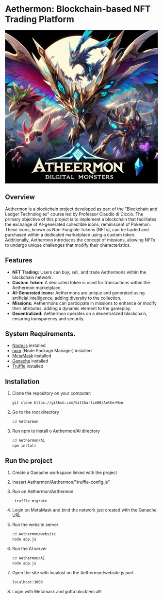 # Aethermon: Blockchain-based NFT Trading Platform

![Aethermon Logo](./logo.jpeg)

## Overview

Aethermon is a blockchain project developed as part of the "Blockchain and Ledger Technologies" course led by Professor Claudio di Ciccio. The primary objective of this project is to implement a blockchain that facilitates the exchange of AI-generated collectible icons, reminiscent of Pokemon. These icons, known as Non-Fungible Tokens (NFTs), can be traded and purchased within a dedicated marketplace using a custom token. Additionally, Aethermon introduces the concept of missions, allowing NFTs to undergo unique challenges that modify their characteristics.

## Features

- **NFT Trading:** Users can buy, sell, and trade Aethermons within the blockchain network.
- **Custom Token:** A dedicated token is used for transactions within the Aethermon marketplace.
- **AI-Generated Icons:** Aethermons are unique and generated using artificial intelligence, adding diversity to the collection.
- **Missions:** Aethermons can participate in missions to enhance or modify their attributes, adding a dynamic element to the gameplay.
- **Decentralized:** Aethermon operates on a decentralized blockchain, ensuring transparency and security.

## System Requirements.
- [Node.js](https://nodejs.org/) installed
- [npm](https://www.npmjs.com/) (Node Package Manager) installed
- [MetaMask](https://metamask.io/) installed
- [Ganache](https://trufflesuite.com/ganache/) installed
- [Truffle](https://trufflesuite.com/) installed

## Installation

1. Clone the repository on your computer:
   ```bash
   git clone https://github.com/GitCharlie00/AetherMon

2. Go to the root directory
    ```bash
    cd Aethermon

3. Run npm to install o Aethermon/AI directory
    ```bash
    cd Aethermon/AI
    npm install

## Run the project

1. Create a Ganache workspace linked with the project

2. Inesert Aethermon/Aethermon/"truffle-config.js"

3. Run on Aethermon/Aethermon
   ```bash
    truffle migrate

4. Login on MetaMask and bind the network just created with the Ganache URL

5. Run the website server
    ```bash
   cd Aethermon/website
   node app.js

6. Run the AI server
    ```bash
   cd Aethermon/AI
   node app.js

7. Open the site with localost on the Aethermon/website.js port
    ```bash
   localhost:3000

8. Login with Metamask and gotta block'em all!